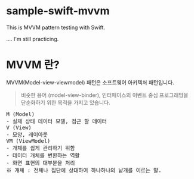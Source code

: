 # sample-swift-mvvm
This is MVVM pattern testing with Swift.

.... I'm still practicing.


# MVVM 란?
MVVM(Model-view-viewmodel) 패턴은 소프트웨어 아키텍처 패턴입니다.
> 비슷한 용어 (model-view-binder), 인터페이스의 이벤트 중심 프로그래밍을 단순화하기 위한 목적을 가지고 있습니다.

<pre>
M (Model)
- 실제 상태 데이터 모델, 접근 할 데이터
V (View)
- 모양, 레이아웃
VM (ViewModel)
- 개체를 쉽게 관리하기 위함
- 데이터 개체를 변환하는 역활
- 화면 표현의 대부분을 처리
※ 개체 : 전체나 집단에 상대하여 하나하나의 낱개를 이르는 말.
</pre>

